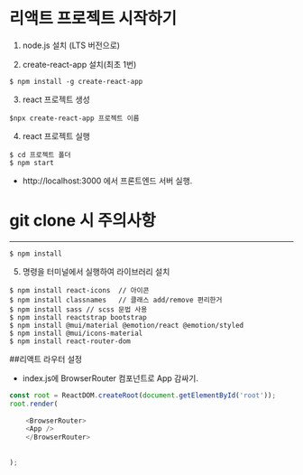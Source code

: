 
# 리액트 프로젝트 시작하기

1. node.js 설치 (LTS 버전으로)

2. create-react-app 설치(최초 1번)
```
$ npm install -g create-react-app
```

3. react 프로젝트 생성
```
$npx create-react-app 프로젝트 이름
```

4. react 프로젝트 실행
```
$ cd 프로젝트 폴더
$ npm start
```

- http://localhost:3000 에서 프론트엔드 서버 실행.

# git clone 시 주의사항
---
```
$ npm install
```
5. 명령을 터미널에서 실행하여 라이브러리 설치

```
$ npm install react-icons  // 아이콘
$ npm install classnames   // 클래스 add/remove 편리한거
$ npm install sass // scss 문법 사용
$ npm install reactstrap bootstrap
$ npm install @mui/material @emotion/react @emotion/styled
$ npm install @mui/icons-material
$ npm install react-router-dom
```

##리액트 라우터 설정
- index.js에 BrowserRouter 컴포넌트로 App 감싸기.

```javascript
const root = ReactDOM.createRoot(document.getElementById('root'));
root.render(
  
    <BrowserRouter>
    <App />
    </BrowserRouter>
    
  
);
```